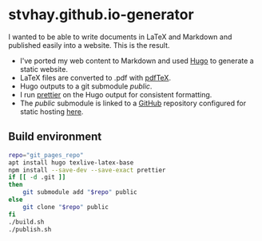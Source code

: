 # stvhay.github.io-generator

I wanted to be able to write documents in LaTeX and Markdown and published easily into a website. This is the result.

- I've ported my web content to Markdown and used [Hugo](https://gohugo.io/) to generate a static website.
- LaTeX files are converted to .pdf with [pdfTeX](https://tug.org/applications/pdftex/).
- Hugo outputs to a git submodule *public*.
- I run [prettier](https://prettier.io) on the Hugo output for consistent formatting.
- The *public* submodule is linked to a [GitHub](https://github.com/stvhay/stvhay.github.io/) repository configured for static hosting [here](https://stevenhay.com).

## Build environment

```bash
repo="git_pages_repo"
apt install hugo texlive-latex-base
npm install --save-dev --save-exact prettier
if [[ -d .git ]] 
then
    git submodule add "$repo" public
else
    git clone "$repo" public
fi
./build.sh
./publish.sh
```